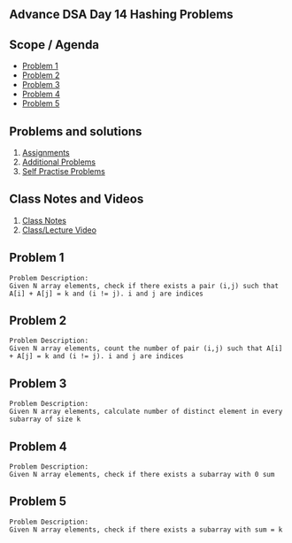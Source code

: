 ## Advance DSA Day 14 Hashing Problems

## Scope / Agenda
- [Problem 1](#problem-1)
- [Problem 2](#problem-2)
- [Problem 3](#problem-3)
- [Problem 4](#problem-4)
- [Problem 5](#problem-5)

## Problems and solutions

1. [Assignments]()
2. [Additional Problems]()
3. [Self Practise Problems]()

## Class Notes and Videos

1. [Class Notes](../../../class_Notes/Advance%20DSA%20Notes/14.%20Hashing%20Problem%20(30-10-23).pdf)
2. [Class/Lecture Video](https://www.youtube.com/watch?v=9aBB02QHX3I)


## Problem 1

    Problem Description:
    Given N array elements, check if there exists a pair (i,j) such that A[i] + A[j] = k and (i != j). i and j are indices

## Problem 2
    Problem Description:
    Given N array elements, count the number of pair (i,j) such that A[i] + A[j] = k and (i != j). i and j are indices
## Problem 3
    Problem Description:
    Given N array elements, calculate number of distinct element in every subarray of size k
## Problem 4
    Problem Description:
    Given N array elements, check if there exists a subarray with 0 sum
## Problem 5
    Problem Description:
    Given N array elements, check if there exists a subarray with sum = k